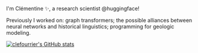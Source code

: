 I'm Clémentine ✨, a research scientist @huggingface!

Previously I worked on: graph transformers; the possible alliances between neural networks and historical linguistics; programming for geologic modeling.

[![clefourrier's GitHub stats](https://github-readme-stats.vercel.app/api?username=clefourrier)](https://github.com/clefourrier/github-readme-stats)

<!--
**clefourrier/clefourrier** is a ✨ _special_ ✨ repository because its `README.md` (this file) appears on your GitHub profile.

Here are some ideas to get you started:

- 🔭 I’m currently working on ...
- 🌱 I’m currently learning ...
- 👯 I’m looking to collaborate on ...
- 🤔 I’m looking for help with ...
- 💬 Ask me about ...
- 📫 How to reach me: ...
- 😄 Pronouns: ...
- ⚡ Fun fact: ...
-->
